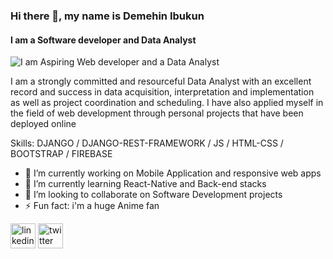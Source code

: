 ### Hi there 👋, my name is Demehin Ibukun
#### I am a Software developer and Data Analyst
![I am Aspiring Web developer and a Data Analyst](https://pbs.twimg.com/profile_banners/76529602/1599815659/1080x360)

I am a strongly committed and resourceful Data Analyst with an excellent record and success in data acquisition, interpretation and implementation as well as project coordination and scheduling. I have also applied myself in the field of web development through personal projects that have been deployed online

Skills: DJANGO / DJANGO-REST-FRAMEWORK / JS / HTML-CSS / BOOTSTRAP / FIREBASE

- 🔭 I’m currently working on Mobile Application and responsive web apps 
- 🌱 I’m currently learning React-Native and Back-end stacks 
- 👯 I’m looking to collaborate on Software Development projects 
- ⚡ Fun fact: i'm a huge Anime fan 


[<img src='https://cdn.jsdelivr.net/npm/simple-icons@3.0.1/icons/linkedin.svg' alt='linkedin' height='40'>](https://www.linkedin.com/in/demehin-ibukun/)  [<img src='https://cdn.jsdelivr.net/npm/simple-icons@3.0.1/icons/twitter.svg' alt='twitter' height='40'>](https://twitter.com/hokage_demehin)  



<!--
**hokagedemehin/hokagedemehin** is a ✨ _special_ ✨ repository because its `README.md` (this file) appears on your GitHub profile.

Here are some ideas to get you started:

- 🔭 I’m currently working on ...
- 🌱 I’m currently learning ...
- 👯 I’m looking to collaborate on ...
- 🤔 I’m looking for help with ...
- 💬 Ask me about ...
- 📫 How to reach me: ...
- 😄 Pronouns: ...
- ⚡ Fun fact: ...
-->
